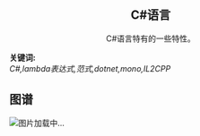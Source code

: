 <h2 align="center">C#语言</h2>
<p align="center">C#语言特有的一些特性。</p>

**关键词:**<br/>
*C#,lambda表达式,范式,dotnet,mono,IL2CPP*

## 图谱
![图片加载中...](https://github.com/gonglei007/GameDevMind/blob/main/exports/2.3.C%23语言.png?raw=true)
